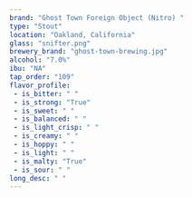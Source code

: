 ```yaml
---
brand: "Ghost Town Foreign Object (Nitro) "
type: "Stout"
location: "Oakland, California"
glass: "snifter.png"
brewery_brand: "ghost-town-brewing.jpg"
alcohol: "7.0%"
ibu: "NA"
tap_order: "109"
flavor_profile:
 - is_bitter: " "
 - is_strong: "True"
 - is_sweet: " "
 - is_balanced: " "
 - is_light_crisp: " "
 - is_creamy: " "
 - is_hoppy: " "
 - is_light: " "
 - is_malty: "True"
 - is_sour: " "
long_desc: " "
---
```

